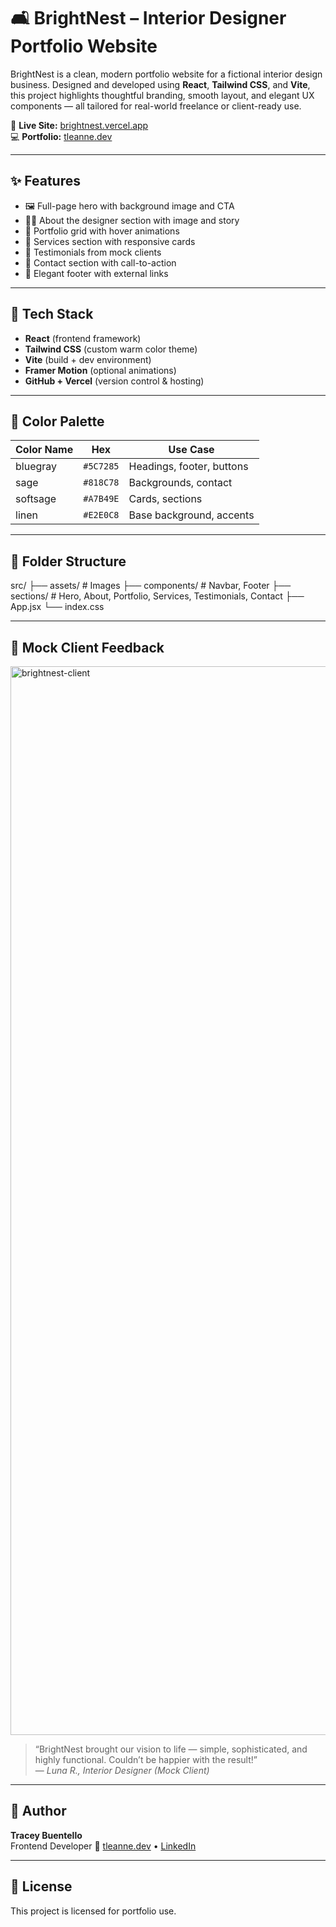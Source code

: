 # 🛋 BrightNest – Interior Designer Portfolio Website

BrightNest is a clean, modern portfolio website for a fictional interior design business. Designed and developed using **React**, **Tailwind CSS**, and **Vite**, this project highlights thoughtful branding, smooth layout, and elegant UX components — all tailored for real-world freelance or client-ready use.

🔗 **Live Site:** [brightnest.vercel.app](https://brightnest.vercel.app)  
💻 **Portfolio:** [tleanne.dev](https://tleanne.dev)

---

## ✨ Features

- 🖼 Full-page hero with background image and CTA
- 👩‍🎨 About the designer section with image and story
- 🏡 Portfolio grid with hover animations
- 🧰 Services section with responsive cards
- 💬 Testimonials from mock clients
- 📩 Contact section with call-to-action
- 🦶 Elegant footer with external links

---

## 🎨 Tech Stack

- **React** (frontend framework)
- **Tailwind CSS** (custom warm color theme)
- **Vite** (build + dev environment)
- **Framer Motion** (optional animations)
- **GitHub + Vercel** (version control & hosting)

---

## 🌈 Color Palette

| Color Name  | Hex     | Use Case                  |
|-------------|---------|----------------------------|
| bluegray    | `#5C7285` | Headings, footer, buttons   |
| sage        | `#818C78` | Backgrounds, contact        |
| softsage    | `#A7B49E` | Cards, sections             |
| linen       | `#E2E0C8` | Base background, accents    |

---

## 📁 Folder Structure

src/
├── assets/ # Images
├── components/ # Navbar, Footer
├── sections/ # Hero, About, Portfolio, Services, Testimonials, Contact
├── App.jsx
└── index.css


---

## 📸 Mock Client Feedback

<img width="1710" alt="brightnest-client" src="https://github.com/user-attachments/assets/243e79b6-874f-4c72-a066-0464d63f60b9" />


> “BrightNest brought our vision to life — simple, sophisticated, and highly functional. Couldn’t be happier with the result!”  
> — *Luna R., Interior Designer (Mock Client)*

---

## 🧠 Author

**Tracey Buentello**  
Frontend Developer 
🔗 [tleanne.dev](https://tleanne.dev) • [LinkedIn](https://linkedin.com/in/tleanne)

---

## 📜 License

This project is licensed for portfolio use.
